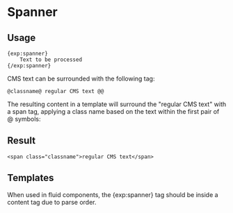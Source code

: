# Spanner

## Usage
```
{exp:spanner}
    Text to be processed
{/exp:spanner}
```


CMS text can be surrounded with the following tag:

```
@classname@ regular CMS text @@
```

The resulting content in a template will surround the "regular CMS text" with a span tag, applying a class name based on the text within the first pair of @ symbols:


## Result
```
<span class="classname">regular CMS text</span>
```

## Templates

When used in fluid components, the {exp:spanner} tag should be inside a content tag due to parse order.